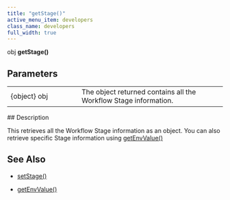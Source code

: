```yaml
---
title: "getStage()"
active_menu_item: developers
class_name: developers
full_width: true
---
```



obj **getStage()**

## Parameters

<table>
<tr>
<td width="228">
{object} obj

</td>
<td width="9">
</td>
<td width="643">
The object returned contains all the Workflow Stage information.

</td>
</tr>
</table>
## Description

This retrieves all the Workflow Stage information as an object. You can also retrieve specific Stage information using [getEnvValue()](../app-functions/getenvvalue)

## See Also

 - [setStage()](setstage.htm)

 - [getEnvValue()](../app-functions/getenvvalue)

